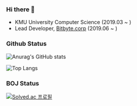 ### Hi there 👋

- KMU University Computer Science (2019.03 ~ )
- Lead Developer, [Bitbyte.corp](https://plkey.app) (2019.06 ~ )

### Github Status
![Anurag's GitHub stats](https://github-readme-stats.vercel.app/api?username=chrisais9&show_icons=true&theme=radical&count_private=true)

![Top Langs](https://github-readme-stats.vercel.app/api/top-langs/?username=chrisais9&layout=compact&theme=radical&count_private=true)

### BOJ Status
[![Solved.ac 프로필](http://mazassumnida.wtf/api/v2/generate_badge?boj=chrisais9)](https://solved.ac/chrisais9)
